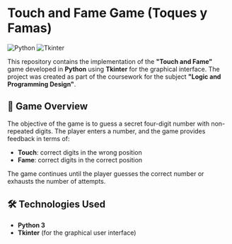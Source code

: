 # Touch and Fame Game (Toques y Famas) 

![Python](https://img.shields.io/badge/python-3.x-blue.svg) ![Tkinter](https://img.shields.io/badge/Tkinter-GUI-orange.svg)

This repository contains the implementation of the **"Touch and Fame"** game developed in **Python** using **Tkinter** for the graphical interface. The project was created as part of the coursework for the subject **"Logic and Programming Design"**.

## 📖 Game Overview
The objective of the game is to guess a secret four-digit number with non-repeated digits. The player enters a number, and the game provides feedback in terms of:
- **Touch**: correct digits in the wrong position
- **Fame**: correct digits in the correct position

The game continues until the player guesses the correct number or exhausts the number of attempts.

## 🛠️ Technologies Used
- **Python 3**
- **Tkinter** (for the graphical user interface)
